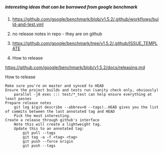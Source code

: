 ##### interesting ideas that can be borrowed from google benchmark
1) https://github.com/google/benchmark/blob/v1.5.2/.github/workflows/build-and-test.yml
2) no release notes in repo - they are on github

3) https://github.com/google/benchmark/tree/v1.5.2/.github/ISSUE_TEMPLATE

4) How to release

https://github.com/google/benchmark/blob/v1.5.2/docs/releasing.md

How to release

    Make sure you're on master and synced to HEAD
    Ensure the project builds and tests run (sanity check only, obviously)
        parallel -j0 exec ::: test/*_test can help ensure everything at least passes
    Prepare release notes
        git log $(git describe --abbrev=0 --tags)..HEAD gives you the list of commits between the last annotated tag and HEAD
        Pick the most interesting.
    Create a release through github's interface
        Note this will create a lightweight tag.
        Update this to an annotated tag:
            git pull --tags
            git tag -a -f <tag> <tag>
            git push --force origin
            git push --tags
